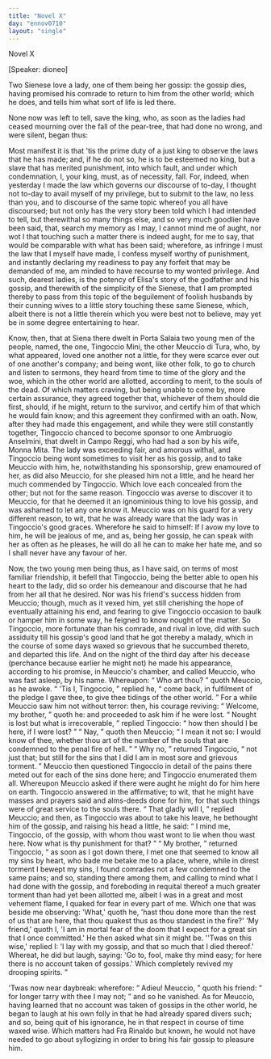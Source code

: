 ```yaml
---
title: "Novel X"
day: "ennov0710"
layout: "single"
---
```

<html>
 <head>
 </head>
 <body>
  <div id="nov0710" type="novella" who="dioneo">
   <head>
    Novel X
   </head>
   <p>
    [Speaker: dioneo]
   </p>
   <argument>
    <p>
     <milestone id="p07100001"/>
     <!--(i)-->
     Two Sienese love a lady, one of them being
her gossip: the gossip dies, having promised his comrade to return to him from the other
world; which he does, and tells him what sort of life is led
there.
     <!--(/i)-->
    </p>
   </argument>
   <div3 type="commentary" who="author">
    <p>
     <milestone id="p07100002"/>
     <!--(sc)-->
     None
     <!--(/sc)-->
     now was left to tell, save
	the king, who, as soon as the ladies had ceased mourning over the fall of the pear-tree,
	that had done no wrong, and were silent, began thus:
    </p>
   </div3>
   <div3 type="commentary" who="dioneo">
    <p>
     <milestone id="p07100003"/>
     Most manifest it is that
      'tis the prime duty of a just king to observe the laws that he has made; and, if he do not
      so, he is to be esteemed no king, but a slave that has merited punishment, into which
      fault, and under which condemnation, I, your king, must, as of necessity,
      fall.
     <milestone id="p07100004"/>
     For, indeed, when yesterday I made the law which governs our discourse of
      to-day, I thought not to-day to avail myself of my privilege, but to submit to the law, no
      less than you, and to discourse of the same topic whereof you all have discoursed;
     <milestone id="p07100005"/>
     but not only has the very story
      been told which I had intended to tell, but therewithal so many things else, and so very
      much goodlier have been said, that, search my memory as I may, I cannot mind me of aught,
      nor wot I that touching such a matter there is indeed aught, for me to say, that would be
      comparable with what has been said;
     <milestone id="p07100006"/>
     wherefore, as infringe I must the law that
      I myself have made, I confess myself worthy of punishment, and instantly declaring my
      readiness to pay any forfeit that may be demanded of me, am minded to have recourse to my
      wonted privilege.
     <milestone id="p07100007"/>
     And such, dearest ladies, is the potency of Elisa's story of
      the godfather and his gossip, and therewith of the simplicity of the Sienese, that I am
      prompted thereby to pass from this topic of the beguilement of foolish husbands by their
      cunning wives to a
     <pb n="170"/>
     little story touching these same Sienese, which, albeit there is not a little
      therein which you were best not to believe, may yet be in
      some degree entertaining to hear.
    </p>
   </div3>
   <p>
    <milestone id="p07100008"/>
    Know, then, that at Siena there dwelt in Porta
Salaia two young men of the people, named, the one, Tingoccio Mini, the other Meuccio di
Tura, who, by what appeared, loved one another not a little, for they were scarce ever out
of one another's company;
    <milestone id="p07100009"/>
    and being wont, like other folk, to go to church and
listen to sermons, they heard from time to time of the glory and the woe, which in the
other world are allotted, according to merit, to the souls of the dead.  Of which matters
craving, but being unable to come by, more certain assurance, they agreed together that,
whichever of them should die first, should, if he might, return to the survivor, and
certify him of that which he would fain know; and this agreement they confirmed with an
oath.
    <milestone id="p07100010"/>
    Now, after they had made this engagement, and while they were still
constantly together, Tingoccio chanced to become sponsor to one Ambruogio Anselmini, that
dwelt in Campo Reggi, who had had a son by his wife, Monna Mita.
    <milestone id="p07100011"/>
    The lady was
exceeding fair, and amorous withal, and Tingoccio being wont sometimes to visit her as his
gossip, and to take Meuccio with him, he,
notwithstanding his sponsorship, grew enamoured of her, as did also
Meuccio, for she pleased him not a little, and he heard her much commended by
Tingoccio.
    <milestone id="p07100012"/>
    Which love each concealed from the other; but not for the same
reason. Tingoccio was averse to discover it to Meuccio, for that he deemed it an
ignominious thing to love his gossip, and was ashamed to let any one know it. Meuccio was
on his guard for a very different reason, to wit, that he was already ware that the lady
was in Tingoccio's good graces.
    <milestone id="p07100013"/>
    Wherefore he said to himself: If I avow my love
to him, he will be jealous of me, and as, being her gossip, he can speak with her as
often as he pleases, he will do all he can to make her hate me, and so I shall never have
any favour of her.
   </p>
   <p>
    <milestone id="p07100014"/>
    Now, the two young men being thus, as I have said, on terms of
most familiar friendship, it befell that Tingoccio, being the better able to open his
heart to the lady, did so order his demeanour and discourse that he had from her all that
he desired. Nor was his friend's success hidden from Meuccio; though, much as it vexed
him, yet still cherishing the hope of eventually attaining his end, and
    <pb n="171"/>
    fearing to give Tingoccio occasion to baulk or hamper him in some way, he feigned
to know nought of the matter.
    <milestone id="p07100015"/>
    So Tingoccio, more fortunate than his comrade,
and rival in love, did with such assiduity till his gossip's good land that he got thereby
a malady, which in the course of some days waxed so grievous that he succumbed thereto,
and departed this life.
    <milestone id="p07100016"/>
    And on the night of the third day after his
decease (perchance because earlier he might not) he made his appearance,
according to his promise, in Meuccio's chamber, and called Meuccio, who was fast asleep,
by his name.
    <milestone id="p07100017"/>
    Whereupon:
    <q direct="unspecified">
     Who art thou?
    </q>
    quoth Meuccio, as he
awoke.
    <milestone id="p07100018"/>
    <q direct="unspecified">
     'Tis I, Tingoccio,
    </q>
    replied he,
    <q direct="unspecified">
     come back, in fulfilment of the
pledge I gave thee, to give thee tidings of the other world.
    </q>
    <milestone id="p07100019"/>
    For a while
Meuccio saw him not without terror: then, his courage reviving:
    <q direct="unspecified">
     Welcome, my
brother,
    </q>
    quoth he: and proceeded to ask him if he were lost.
    <milestone id="p07100020"/>
    <q direct="unspecified">
     Nought is
lost but what is irrecoverable,
    </q>
    replied Tingoccio:
    <q direct="unspecified">
     how then should I be here, if I
were lost?
    </q>
    <milestone id="p07100021"/>
    <q direct="unspecified">
     Nay,
    </q>
    quoth then Meuccio;
    <q direct="unspecified">
     I mean it not so: I would
know of thee, whether thou art of the number of the souls that are condemned to the penal
fire of hell.
    </q>
    <milestone id="p07100022"/>
    <q direct="unspecified">
     Why no,
    </q>
    returned Tingoccio,
    <q direct="unspecified">
     not just that; but
still for the sins that I did I am in most sore and grievous torment.
    </q>
    <milestone id="p07100023"/>
    Meuccio then questioned Tingoccio in detail of the pains there meted out for
each of the sins done here; and Tingoccio enumerated them all.  Whereupon Meuccio asked if
there were aught he might do for him
here on earth. Tingoccio answered in the affirmative; to wit, that he might have masses
and prayers said and alms-deeds done for him, for that such things were of great service
to the souls there.
    <q direct="unspecified">
     That gladly will I,
    </q>
    replied Meuccio;
    <milestone id="p07100024"/>
    and then, as
Tingoccio was about to take his leave, he bethought him of the gossip, and raising his
head a little, he said:
    <q direct="unspecified">
     I mind me, Tingoccio, of the gossip, with whom thou wast wont
to lie when thou wast here. Now what is thy punishment for that?
    </q>
    <milestone id="p07100025"/>
    <q direct="unspecified">
     My
brother,
    </q>
    returned Tingoccio,
    <q direct="unspecified">
     as soon as I got down there, I met one that seemed to
know all my sins by heart, who bade me betake me to a place, where, while in direst
torment I bewept my sins, I found comrades not a few condemned to the same pains; and so,
standing there among them, and calling to mind what I had done with the gossip, and
foreboding in
requital thereof a much greater torment than had yet been allotted me, albeit I was in a
great and most vehement flame, I quaked for
     <pb n="172"/>
     fear in every part of
me.
     <milestone id="p07100026"/>
     Which one that was beside me observing:
'What,' quoth he, 'hast thou done more than the rest of us that are here, that thou
quakest thus as thou standest in the fire?' 'My friend,' quoth I, 'I am in mortal fear of
the doom that I expect for a great sin that I once committed.'
     <milestone id="p07100027"/>
     He then asked
what sin it might be. ''Twas on this wise,' replied I: 'I lay with my gossip, and that so
much that I died thereof.'
     <milestone id="p07100028"/>
     Whereat, he did but laugh, saying: 'Go to, fool,
make thy mind easy; for here there is no account taken of gossips.' Which completely
revived my drooping spirits.
    </q>
   </p>
   <p>
    <milestone id="p07100029"/>
    'Twas now near daybreak: wherefore:
    <q direct="unspecified">
     Adieu! Meuccio,
    </q>
    quoth his friend:
    <q direct="unspecified">
     for
longer tarry with thee I may not;
    </q>
    and so he vanished.
    <milestone id="p07100030"/>
    As for Meuccio,
having learned that no account was taken of gossips in the other world, he began to laugh
at his own folly in that he had already spared divers such; and so, being quit of his
ignorance, he in that respect in course of time waxed wise.  Which matters had Fra Rinaldo
but known, he would not have
needed to go about syllogizing in order to bring his fair gossip to
pleasure him.
   </p>
  </div>
 </body>
</html>